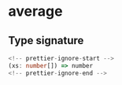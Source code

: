 # average

## Type signature

```typescript
<!-- prettier-ignore-start -->
(xs: number[]) => number
<!-- prettier-ignore-end -->
```
